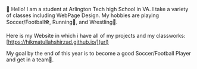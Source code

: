 👋 Hello! I am a student at Arlington Tech high School in VA. I take a variety of classes including WebPage Design. My hobbies are playing Soccer/Football⚽, Running🏃, and Wrestling🤼.


Here is my Website in which i have all of my projects and my classworks:
[https://hikmatullahshirzad.github.io/](url)

My goal by the end of this year is to become a good Soccer/Football Player and get in a team🤩.
